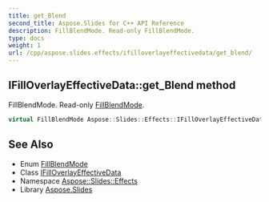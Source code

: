 ```yaml
---
title: get_Blend
second_title: Aspose.Slides for C++ API Reference
description: FillBlendMode. Read-only FillBlendMode.
type: docs
weight: 1
url: /cpp/aspose.slides.effects/ifilloverlayeffectivedata/get_blend/
---
```

## IFillOverlayEffectiveData::get_Blend method


FillBlendMode. Read-only [FillBlendMode](../../../aspose.slides/fillblendmode/).

```cpp
virtual FillBlendMode Aspose::Slides::Effects::IFillOverlayEffectiveData::get_Blend()=0
```

## See Also

* Enum [FillBlendMode](../../../aspose.slides/fillblendmode/)
* Class [IFillOverlayEffectiveData](../)
* Namespace [Aspose::Slides::Effects](../../)
* Library [Aspose.Slides](../../../)
